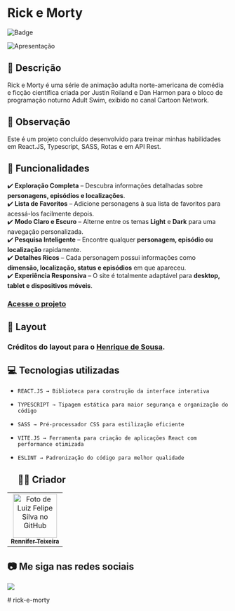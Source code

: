 # Rick e Morty

![Badge](http://img.shields.io/static/v1?label=STATUS&message=CONCLUIDO&color=GREEN&style=for-the-badge)

<img src="https://github.com/luizfelipe9627/rick-e-morty/blob/main/src/assets/img/apresentacao.gif" alt="Apresentação">

## 📄 Descrição

Rick e Morty é uma série de animação adulta norte-americana de comédia e ficção científica criada por Justin Roiland e Dan Harmon para o bloco de programação noturno Adult Swim, exibido no canal Cartoon Network.

## 📑 Observação

Este é um projeto concluído desenvolvido para treinar minhas habilidades em React.JS, Typescript, SASS, Rotas e em API Rest.

## 🎯 Funcionalidades

✔️ **Exploração Completa** – Descubra informações detalhadas sobre **personagens, episódios e localizações**.  
✔️ **Lista de Favoritos** – Adicione personagens à sua lista de favoritos para acessá-los facilmente depois.  
✔️ **Modo Claro e Escuro** – Alterne entre os temas **Light** e **Dark** para uma navegação personalizada.  
✔️ **Pesquisa Inteligente** – Encontre qualquer **personagem, episódio ou localização** rapidamente.  
✔️ **Detalhes Ricos** – Cada personagem possui informações como **dimensão, localização, status e episódios** em que apareceu.  
✔️ **Experiência Responsiva** – O site é totalmente adaptável para **desktop, tablet e dispositivos móveis**.  

### <a href="https://rick-e-morty-iota.vercel.app/">Acesse o projeto</a>

## 🎨 Layout

### Créditos do layout para o <a href="https://www.figma.com/@hsousadev">Henrique de Sousa</a>.

## 💻 Tecnologias utilizadas

- `REACT.JS → Biblioteca para construção da interface interativa`
- `TYPESCRIPT → Tipagem estática para maior segurança e organização do código`
- `SASS → Pré-processador CSS para estilização eficiente`
- `VITE.JS → Ferramenta para criação de aplicações React com performance otimizada`
- `ESLINT → Padronização do código para melhor qualidade`

  ## 🧑‍💻 Criador

<table>
  <tr>
    <td align="center">
      <a href="https://github.com/renniferdev">
        <img src="https://github.com/renniferdev.png" width="100px;" alt="Foto de Luiz Felipe Silva no GitHub"/><br>
        <sub>
          <b>Rennifer Teixeira</b>
        </sub>
      </a>
    </td>
  </tr>
</table>

## 📷 Me siga nas redes sociais<br>

<p align="left">
  <a href="https://www.linkedin.com/in/rennifer-amilton-teixeira-08983219a/" target="_blank"><img src="https://img.shields.io/badge/-LinkedIn-%230077B5?style=for-the-badge&logo=linkedin&logoColor=white"></a>
</p>
# rick-e-morty
